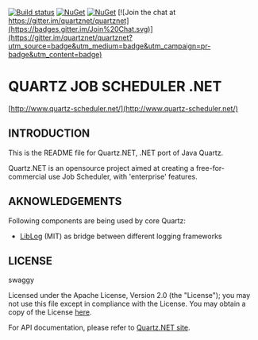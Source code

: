 [![Build status](https://ci.appveyor.com/api/projects/status/d9ahvu9u77qjhx9r/branch/master?svg=true)](https://ci.appveyor.com/project/lahma/quartznet-6fcn8/branch/master)
[![NuGet](http://img.shields.io/nuget/v/Quartz.svg)](https://www.nuget.org/packages/Quartz/)
[![NuGet](http://img.shields.io/nuget/vpre/Quartz.svg)](https://www.nuget.org/packages/Quartz/)
[![Join the chat at https://gitter.im/quartznet/quartznet](https://badges.gitter.im/Join%20Chat.svg)](https://gitter.im/quartznet/quartznet?utm_source=badge&utm_medium=badge&utm_campaign=pr-badge&utm_content=badge)

# QUARTZ JOB SCHEDULER .NET

[http://www.quartz-scheduler.net/](http://www.quartz-scheduler.net/)

## INTRODUCTION

This is the README file for Quartz.NET, .NET port of Java Quartz.

Quartz.NET is an opensource project aimed at creating a
free-for-commercial use Job Scheduler, with 'enterprise' features.

## AKNOWLEDGEMENTS

Following components are being used by core Quartz:

* [LibLog](https://github.com/damianh/LibLog) (MIT) as bridge between different logging frameworks


## LICENSE

swaggy

Licensed under the Apache License, Version 2.0 (the "License"); you may not 
use this file except in compliance with the License. You may obtain a copy 
of the License [here](http://www.apache.org/licenses/LICENSE-2.0).

For API documentation, please refer to [Quartz.NET site](http://quartznet.sourceforge.net/apidoc/3.0/html/).
